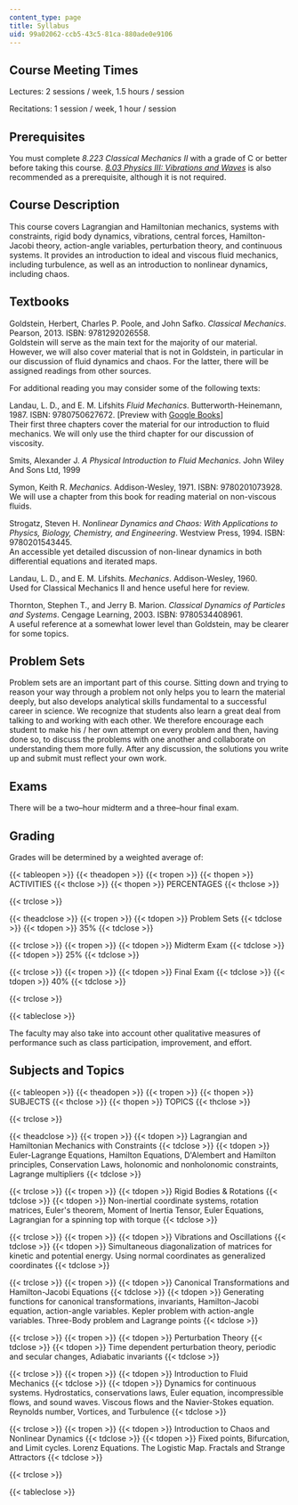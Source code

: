 ```yaml
---
content_type: page
title: Syllabus
uid: 99a02062-ccb5-43c5-81ca-880ade0e9106
---
```


Course Meeting Times
--------------------

Lectures: 2 sessions / week, 1.5 hours / session

Recitations: 1 session / week, 1 hour / session

Prerequisites
-------------

You must complete _8.223 Classical Mechanics II_ with a grade of C or better before taking this course. [_8.03 Physics III: Vibrations and Waves_](/courses/8-03-physics-iii-spring-2003) is also recommended as a prerequisite, although it is not required.

Course Description
------------------

This course covers Lagrangian and Hamiltonian mechanics, systems with constraints, rigid body dynamics, vibrations, central forces, Hamilton-Jacobi theory, action-angle variables, perturbation theory, and continuous systems. It provides an introduction to ideal and viscous fluid mechanics, including turbulence, as well as an introduction to nonlinear dynamics, including chaos.

Textbooks
---------

Goldstein, Herbert, Charles P. Poole, and John Safko. _Classical Mechanics_. Pearson, 2013. ISBN: 9781292026558.  
Goldstein will serve as the main text for the majority of our material. However, we will also cover material that is not in Goldstein, in particular in our discussion of fluid dynamics and chaos. For the latter, there will be assigned readings from other sources.

For additional reading you may consider some of the following texts:

Landau, L. D., and E. M. Lifshits _Fluid Mechanics_. Butterworth-Heinemann, 1987. ISBN: 9780750627672. \[Preview with [Google Books](http://books.google.com/books?id=SvdoN3k8EysC&pg=PAfrontcover)\]  
Their first three chapters cover the material for our introduction to fluid mechanics. We will only use the third chapter for our discussion of viscosity.

Smits, Alexander J. _A Physical Introduction to Fluid Mechanics_. John Wiley And Sons Ltd, 1999

Symon, Keith R. _Mechanics_. Addison-Wesley, 1971. ISBN: 9780201073928.  
We will use a chapter from this book for reading material on non-viscous fluids.

Strogatz, Steven H. _Nonlinear Dynamics and Chaos: With Applications to Physics, Biology, Chemistry, and Engineering_. Westview Press, 1994. ISBN: 9780201543445.  
An accessible yet detailed discussion of non-linear dynamics in both differential equations and iterated maps.

Landau, L. D., and E. M. Lifshits. _Mechanics_. Addison-Wesley, 1960.  
Used for Classical Mechanics II and hence useful here for review.

Thornton, Stephen T., and Jerry B. Marion. _Classical Dynamics of Particles and Systems_. Cengage Learning, 2003. ISBN: 9780534408961.  
A useful reference at a somewhat lower level than Goldstein, may be clearer for some topics.

Problem Sets
------------

Problem sets are an important part of this course. Sitting down and trying to reason your way through a problem not only helps you to learn the material deeply, but also develops analytical skills fundamental to a successful career in science. We recognize that students also learn a great deal from talking to and working with each other. We therefore encourage each student to make his / her own attempt on every problem and then, having done so, to discuss the problems with one another and collaborate on understanding them more fully. After any discussion, the solutions you write up and submit must reflect your own work.

Exams
-----

There will be a two–hour midterm and a three–hour final exam.

Grading
-------

Grades will be determined by a weighted average of:

{{< tableopen >}}
{{< theadopen >}}
{{< tropen >}}
{{< thopen >}}
ACTIVITIES
{{< thclose >}}
{{< thopen >}}
PERCENTAGES
{{< thclose >}}

{{< trclose >}}

{{< theadclose >}}
{{< tropen >}}
{{< tdopen >}}
Problem Sets
{{< tdclose >}}
{{< tdopen >}}
35%
{{< tdclose >}}

{{< trclose >}}
{{< tropen >}}
{{< tdopen >}}
Midterm Exam
{{< tdclose >}}
{{< tdopen >}}
25%
{{< tdclose >}}

{{< trclose >}}
{{< tropen >}}
{{< tdopen >}}
Final Exam
{{< tdclose >}}
{{< tdopen >}}
40%
{{< tdclose >}}

{{< trclose >}}

{{< tableclose >}}

The faculty may also take into account other qualitative measures of performance such as class participation, improvement, and effort.

Subjects and Topics
-------------------

{{< tableopen >}}
{{< theadopen >}}
{{< tropen >}}
{{< thopen >}}
SUBJECTS
{{< thclose >}}
{{< thopen >}}
TOPICS
{{< thclose >}}

{{< trclose >}}

{{< theadclose >}}
{{< tropen >}}
{{< tdopen >}}
Lagrangian and Hamiltonian Mechanics with Constraints
{{< tdclose >}}
{{< tdopen >}}
Euler-Lagrange Equations, Hamilton Equations, D'Alembert and Hamilton principles, Conservation Laws, holonomic and nonholonomic constraints, Lagrange multipliers
{{< tdclose >}}

{{< trclose >}}
{{< tropen >}}
{{< tdopen >}}
Rigid Bodies & Rotations
{{< tdclose >}}
{{< tdopen >}}
Non-inertial coordinate systems, rotation matrices, Euler's theorem, Moment of Inertia Tensor, Euler Equations, Lagrangian for a spinning top with torque
{{< tdclose >}}

{{< trclose >}}
{{< tropen >}}
{{< tdopen >}}
Vibrations and Oscillations
{{< tdclose >}}
{{< tdopen >}}
Simultaneous diagonalization of matrices for kinetic and potential energy. Using normal coordinates as generalized coordinates
{{< tdclose >}}

{{< trclose >}}
{{< tropen >}}
{{< tdopen >}}
Canonical Transformations and Hamilton-Jacobi Equations
{{< tdclose >}}
{{< tdopen >}}
Generating functions for canonical transformations, invariants, Hamilton-Jacobi equation, action-angle variables. Kepler problem with action-angle variables. Three-Body problem and Lagrange points
{{< tdclose >}}

{{< trclose >}}
{{< tropen >}}
{{< tdopen >}}
Perturbation Theory
{{< tdclose >}}
{{< tdopen >}}
Time dependent perturbation theory, periodic and secular changes, Adiabatic invariants
{{< tdclose >}}

{{< trclose >}}
{{< tropen >}}
{{< tdopen >}}
Introduction to Fluid Mechanics
{{< tdclose >}}
{{< tdopen >}}
Dynamics for continuous systems. Hydrostatics, conservations laws, Euler equation, incompressible flows, and sound waves. Viscous flows and the Navier-Stokes equation. Reynolds number, Vortices, and Turbulence
{{< tdclose >}}

{{< trclose >}}
{{< tropen >}}
{{< tdopen >}}
Introduction to Chaos and Nonlinear Dynamics
{{< tdclose >}}
{{< tdopen >}}
Fixed points, Bifurcation, and Limit cycles. Lorenz Equations. The Logistic Map. Fractals and Strange Attractors
{{< tdclose >}}

{{< trclose >}}

{{< tableclose >}}
